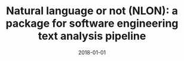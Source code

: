 ---
title: "Natural language or not (NLON): a package for software engineering text analysis pipeline"
collection: publications
category: conferences
permalink: /publication/2018-01-01-Natural-language-or-not-NLON-a-package-for-software-engineering-text-analysis-pipeline
date: 2018-01-01
venue: 'In Proc. of the 15th International Conference on Mining Software Repositories, MSR 2018, Gothenburg, Sweden, May 28-29, 2018'
paperurl: 'https://doi.org/10.1145/3196398.3196444'
citation: ' Mika M{a}ntyl{a},  Fabio Calefato,  Ma{e}lick Claes, &quot;Natural language or not (NLON): a package for software engineering text analysis pipeline.&quot; <i>In Proc. of the 15th International Conference on Mining Software Repositories, MSR 2018, Gothenburg, Sweden, May 28-29, 2018</i>, 2018.'
doi: https://doi.org/10.1145/3196398.3196444
---